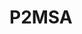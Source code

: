 # P2MSA
<!--milestone_project2
by the Shoe Crew:
Meghna Patel
Mason Benzinger
Grant Schlimgen
William Smith
Sixto Herrera

Details:
-Company (e.g. Nike)
-Model Name (e.g. Air Monarch VI)
-Stock Number (e.g. #DC0001-002)
-Sizes Available (7-15, M, W)

CRUD:
Create - Adding new models as they are added in, adding new sizes if a fill-in arrives, etc.
Read - When anyone wants to view inventory, be able to see what's in stock at a moment's notice.
Update -  When shoes get sold or return/exchanged, stock is updated to reflect current status to avoid mistakes.
Destroy - Removing old models when they run too low on stock, get pulled off of display, or get discontinued.

-html skeleton
-client side Express application with React that accesses a server to pull up pertinent information
-SQL database on server side to be accessed by the client
-styling and functionality for an optimal user experience


-->

